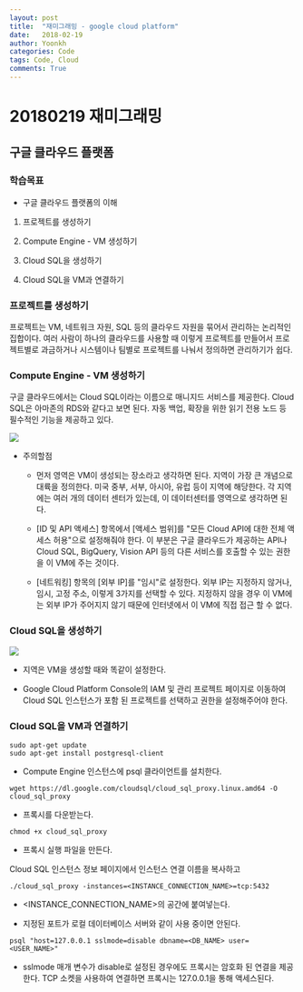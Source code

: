 ```yaml
---
layout: post
title:  "재미그래밍 - google cloud platform"
date:   2018-02-19
author: Yoonkh
categories: Code
tags: Code, Cloud
comments: True
---
```


# 20180219 재미그래밍 

## 구글 클라우드 플랫폼  

### 학습목표 

- 구글 클라우드 플랫폼의 이해


1. 프로젝트를 생성하기 

2. Compute Engine - VM 생성하기 

3. Cloud SQL을 생성하기 

4. Cloud SQL을 VM과 연결하기 

### 프로젝트를 생성하기 

프로젝트는 VM, 네트워크 자원, SQL 등의 클라우드 자원을 묶어서 관리하는 논리적인 집합이다. 여러 사람이 하나의 클라우드를 사용할 때 이렇게 프로젝트를 만들어서 프로젝트별로 과금하거나 시스템이나 팀별로 프로젝트를 나눠서 정의하면 관리하기가 쉽다. 

### Compute Engine - VM 생성하기 

구글 클라우드에서는 Cloud SQL이라는 이름으로 매니지드 서비스를 제공한다. Cloud SQL은 아마존의 RDS와 같다고 보면 된다. 자동 백업, 확장을 위한 읽기 전용 노드 등 필수적인 기능을 제공하고 있다. 


![](http://cfile5.uf.tistory.com/image/26511935574C58AF266A00)

- 주의할점 

	- 먼저 영역은 VM이 생성되는 장소라고 생각하면 된다. 지역이 가장 큰 개념으로 대륙을 정의한다. 미국 중부, 서부, 아시아, 유럽 등이 지역에 해당한다. 각 지역에는 여러 개의 데이터 센터가 있는데, 이 데이터센터를 영역으로 생각하면 된다. 

	- [ID 및 API 액세스] 항목에서 [액세스 범위]를 "모든 Cloud API에 대한 전체 액세스 허용"으로 설정해줘야 한다. 이 부분은 구글 클라우드가 제공하는 API나 Cloud SQL, BigQuery, Vision API 등의 다른 서비스를 호출할 수 있는 권한을 이 VM에 주는 것이다. 

	- [네트워킹] 항목의 [외부 IP]를 "임시"로 설정한다. 외부 IP는 지정하지 않거나, 임시, 고정 주소, 이렇게 3가지를 선택할 수 있다. 지정하지 않을 경우 이 VM에는 외부 IP가 주어지지 않기 때문에 인터넷에서 이 VM에 직접 접근 할 수 없다. 

### Cloud SQL을 생성하기 

![](https://cloud.google.com/sql/images/instance-create-pg.png)

- 지역은 VM을 생성할 때와 똑같이 설정한다. 

- Google Cloud Platform Console의 IAM 및 관리 프로젝트 페이지로 이동하여 Cloud SQL 인스턴스가 포함 된 프로젝트를 선택하고 권한을 설정해주어야 한다. 


### Cloud SQL을 VM과 연결하기 

```
sudo apt-get update
sudo apt-get install postgresql-client
```
- Compute Engine 인스턴스에 psql 클라이언트를 설치한다. 

```
wget https://dl.google.com/cloudsql/cloud_sql_proxy.linux.amd64 -O cloud_sql_proxy
```

- 프록시를 다운받는다.

```
chmod +x cloud_sql_proxy
```

- 프록시 실행 파일을 만든다. 

Cloud SQL 인스턴스 정보 페이지에서 인스턴스 연결 이름을 복사하고 

```
./cloud_sql_proxy -instances=<INSTANCE_CONNECTION_NAME>=tcp:5432
```

- <INSTANCE_CONNECTION_NAME>의 공간에 붙여넣는다.

- 지정된 포트가 로컬 데이터베이스 서버와 같이 사용 중이면 안된다.

```
psql "host=127.0.0.1 sslmode=disable dbname=<DB_NAME> user=<USER_NAME>"
```

- sslmode 매개 변수가 disable로 설정된 경우에도 프록시는 암호화 된 연결을 제공한다. TCP 소켓을 사용하여 연결하면 프록시는 127.0.0.1을 통해 액세스된다.
